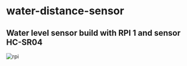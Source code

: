 # water-distance-sensor

## Water level sensor build with RPI 1 and sensor HC-SR04

![rpi](https://github.com/karcio/water-distance-sensor/img/rpi.jpg)
